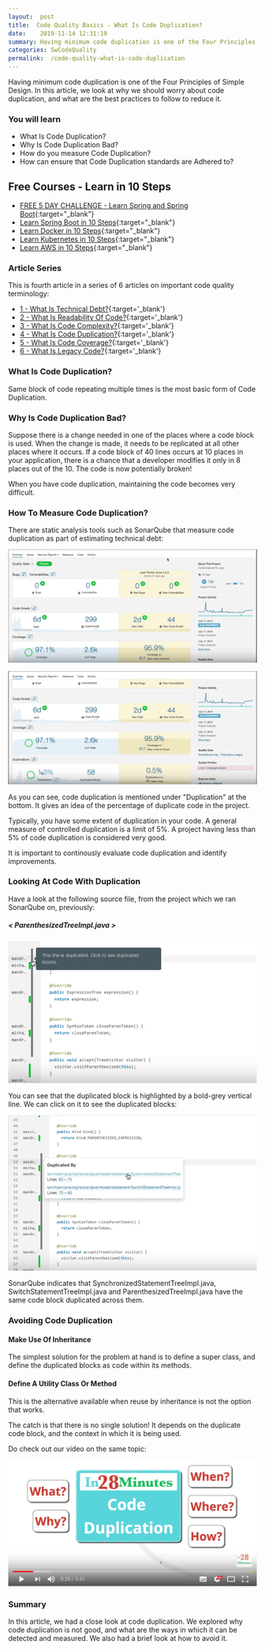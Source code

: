 ```yaml
---
layout:  post
title:  Code Quality Basics - What Is Code Duplication?
date:    2019-11-14 12:31:19
summary: Having minimum code duplication is one of the Four Principles of Simple Design. In this article, we look at why we should worry about code duplication, and what are the best practices to follow to reduce it.
categories: SwCodeQuality
permalink:  /code-quality-what-is-code-duplication
---
```


Having minimum code duplication is one of the Four Principles of Simple Design. In this article, we look at why we should worry about code duplication, and what are the best practices to follow to reduce it.

### You will learn
- What Is Code Duplication?
- Why Is Code Duplication Bad?
- How do you measure Code Duplication?
- How can ensure that Code Duplication standards are Adhered to?

## Free Courses - Learn in 10 Steps

- [FREE 5 DAY CHALLENGE - Learn Spring and Spring Boot](https://links.in28minutes.com/SBT-Page-Top-LearningChallenge-SpringBoot){:target="_blank"}
- [Learn Spring Boot in 10 Steps](https://links.in28minutes.com/in28minutes-10steps-springboot){:target="_blank"}
- [Learn Docker in 10 Steps](https://links.in28minutes.com/in28minutes-10steps-docker){:target="_blank"}
- [Learn Kubernetes in 10 Steps](https://links.in28minutes.com/in28minutes-10steps-k8s){:target="_blank"}
- [Learn AWS in 10 Steps](https://links.in28minutes.com/in28minutes-10steps-aws-beanstalk){:target="_blank"}



### Article Series

This is fourth article in a series of 6 articles on important code quality terminology:
- [1 - What Is Technical Debt?](/introduction-to-technical-debt){:target='_blank'}
- [2 - What Is Readability Of Code?](/code-quality-basics-introduction-to-readability-of-code){:target='_blank'}
- [3 - What Is Code Complexity?](/code-quality-what-is-code-complexity){:target='_blank'}
- [4 - What Is Code Duplication?](/code-quality-what-is-code-duplication){:target='_blank'}
- [5 - What Is Code Coverage?](/code-quality-what-is-code-coverage){:target='_blank'}
- [6 - What Is Legacy Code?](/introduction-to-legacy-code){:target='_blank'}


### What Is Code Duplication?

Same block of code repeating multiple times is the most basic form of Code Duplication.

### Why Is Code Duplication Bad?

Suppose there is  a change needed in one of the places where a code block is used. When the change is made, it needs to be replicated at all other places where it occurs. If a code block of 40 lines occurs at 10 places in your application, there is a chance that a developer modifies it only in 8 places out of the 10. The code is now potentially broken!

When you have code duplication, maintaining the code becomes very difficult. 

### How To Measure Code Duplication?

There are static analysis tools such as SonarQube that measure code duplication as part of estimating technical debt:

![image info](images/Capture-073-02.png)

![image info](images/Capture-073-03.png)

As you can see, code duplication is mentioned under "Duplication" at the bottom. It gives an idea of the percentage of duplicate code in the project. 

Typically, you have some extent of duplication in your code.  A general measure of controlled duplication is a limit of 5%. A project having less than 5% of code duplication is considered very good. 

It is important to continously evaluate code duplication and identify improvements.

### Looking At Code With Duplication

Have a look at the following source file, from the project which we ran SonarQube on, previously:

##### < ParenthesizedTreeImpl.java >

![image info](images/Capture-073-04.png)

You can see that the duplicated block is highlighted by a bold-grey vertical line. We can click on it to see the duplicated blocks:

![image info](images/Capture-073-05.png)  

SonarQube indicates that SynchronizedStatementTreeImpl.java, SwitchStatementTreeImpl.java and ParenthesizedTreeImpl.java have the same code block duplicated across them. 

### Avoiding Code Duplication

#### Make Use Of Inheritance

The simplest solution for the problem at hand is to define a super class, and define the duplicated blocks as code within its methods. 

#### Define A Utility Class Or Method

This is the alternative available when reuse by inheritance is not the option that works.

The catch is that there is no single solution! It depends on the duplicate code block, and the context in which it is being used. 

Do check out our video on the same topic:

[![image info](images/Capture-073-01.png)](https://www.youtube.com/watch?v=uauZjxAu3p8)

### Summary

In this article, we had a close look at code duplication. We explored why code duplication is  not good, and what are the ways in which it can be detected and measured. We also had a brief look at how to avoid it.

